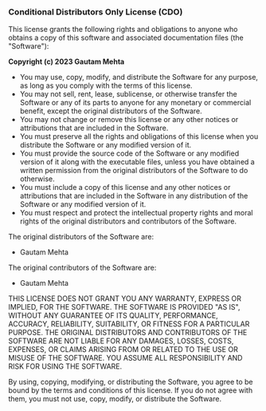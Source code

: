 ### Conditional Distributors Only License (CDO)

This license grants the following rights and obligations to anyone who obtains a copy of this software and associated documentation files (the "Software"):

**Copyright (c) 2023 Gautam Mehta**

- You may use, copy, modify, and distribute the Software for any purpose, as long as you comply with the terms of this license.
- You may not sell, rent, lease, sublicense, or otherwise transfer the Software or any of its parts to anyone for any monetary or commercial benefit, except the original distributors of the Software.
- You may not change or remove this license or any other notices or attributions that are included in the Software.
- You must preserve all the rights and obligations of this license when you distribute the Software or any modified version of it.
- You must provide the source code of the Software or any modified version of it along with the executable files, unless you have obtained a written permission from the original distributors of the Software to do otherwise.
- You must include a copy of this license and any other notices or attributions that are included in the Software in any distribution of the Software or any modified version of it.
- You must respect and protect the intellectual property rights and moral rights of the original distributors and contributors of the Software.

The original distributors of the Software are:
- Gautam Mehta

The original contributors of the Software are:
- Gautam Mehta

THIS LICENSE DOES NOT GRANT YOU ANY WARRANTY, EXPRESS OR IMPLIED, FOR THE SOFTWARE. THE SOFTWARE IS PROVIDED "AS IS", WITHOUT ANY GUARANTEE OF ITS QUALITY, PERFORMANCE, ACCURACY, RELIABILITY, SUITABILITY, OR FITNESS FOR A PARTICULAR PURPOSE. THE ORIGINAL DISTRIBUTORS AND CONTRIBUTORS OF THE SOFTWARE ARE NOT LIABLE FOR ANY DAMAGES, LOSSES, COSTS, EXPENSES, OR CLAIMS ARISING FROM OR RELATED TO THE USE OR MISUSE OF THE SOFTWARE. YOU ASSUME ALL RESPONSIBILITY AND RISK FOR USING THE SOFTWARE.

By using, copying, modifying, or distributing the Software, you agree to be bound by the terms and conditions of this license. If you do not agree with them, you must not use, copy, modify, or distribute the Software.
